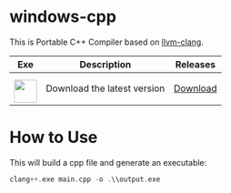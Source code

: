 # windows-cpp
This is Portable C++ Compiler based on [llvm-clang](https://clang.llvm.org/).

| Exe    | Description | Releases |
| -------- | ------- | ------- |
| <a href="https://github.com/NxRoot/windows-cpp/releases/download/Latest/windows-cpp.zip"><img style="min-width: 40px;min-height: 40px; width: 40px; padding-top: 10px;" src="https://i.ibb.co/3mZ9054r/Windows-148-1.png"/></a> | Download the latest version   | [Download](https://github.com/NxRoot/windows-cpp/releases/download/Latest/windows-cpp.zip)    |

# How to Use
This will build a cpp file and generate an executable:
```rust
clang++.exe main.cpp -o .\\output.exe
```
